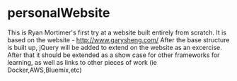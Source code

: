 # personalWebsite
This is Ryan Mortimer's first try at a website built entirely from scratch. It is based on the website - http://www.garysheng.com/ After the base structure is built up, jQuery will be added to extend on the website as an excercise. After that it should be extended as a show case for other frameworks for learning, as well as links to other pieces of work (ie Docker,AWS,Bluemix,etc)
